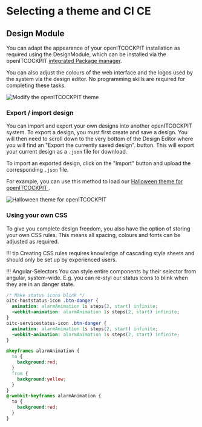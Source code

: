 # Selecting a theme and CI <span class="badge badge-primary badge-outlined" title="Community Edition">CE</span>

## Design Module

You can adapt the appearance of your openITCOCKPIT installation as required using the DesignModule, which can be installed via the openITCOCKPIT [integrated Package manager](/configuration/packagemanager/).

You can also adjust the colours of the web interface and the logos used by the system via the design editor. No programming skills are required for completing these tasks.

![Modify the openITCOCKPIT theme](/images/openitcockpit-design-editor.png)

### Export / import design

You can import and export your own designs into another openITCOCKPIT system.
To export a design, you must first create and save a design. You will then need to scroll down to the very bottom of the Design Editor where you will find an "Export the currently saved design". button. This will export your current design as a `.json` file for download.

To import an exported design, click on the "Import" button and upload the corresponding `.json` file.

For example, you can use this method to load our [Halloween theme for openITCOCKPIT ](https://github.com/it-novum/oitc-halloween-theme).

![Halloween theme for openITCOCKPIT](/images/openitcockpit-Halloween-login.jpg)

### Using your own CSS

To give you complete design freedom, you also have the option of storing your own CSS rules. This means all spacing, colours and fonts can be adjusted as required.

!!! tip
Creating CSS rules requires knowledge of cascading style sheets and should only be set up by experienced users.

!!! Angular-Selectors
You can style entire components by their selector from angular, system-wide. E.g. you can re-styl our status icons to blink when they are in an danger state.

```CSS
/* Make status icons blink */
oitc-hoststatus-icon .btn-danger {
  animation: alarmAnimation 1s steps(2, start) infinite;
  -webkit-animation: alarmAnimation 1s steps(2, start) infinite;
}
oitc-servicestatus-icon .btn-danger {
  animation: alarmAnimation 1s steps(2, start) infinite;
  -webkit-animation: alarmAnimation 1s steps(2, start) infinite;
}

@keyframes alarmAnimation {
  to {
    background:red;
  }
  from {
    background:yellow;
  }
}
@-webkit-keyframes alarmAnimation {
  to {
    background:red;
  }
}
```